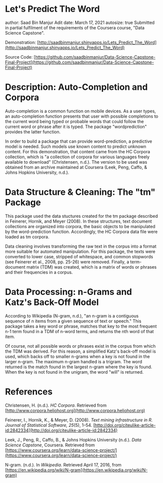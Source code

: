 Let's Predict The Word
========================================================
author: Saad Bin Manjur Adit
date: March 17, 2021
autosize: true
Submitted in partial fulfilment of the requirements of the Coursera course, "Data Science Capstone".

Demonstration:
[http://saadbinmanjur.shinyapps.io/Lets_Predict_The_Word](http://saadbinmanjur.shinyapps.io/Lets_Predict_The_Word)

Source Code:
[https://github.com/saadbinmanjur/Data-Science-Capstone-Final-Project](https://github.com/saadbinmanjur/Data-Science-Capstone-Final-Project)

Description: Auto-Completion and Corpora
========================================================

Auto-completion is a common function on mobile devices. As a user types, an auto-completion function presents that user with possible completions to the current word being typed or probable words that could follow the current word or phrase after it is typed. The package "wordprediction" provides the latter function.

In order to build a package that can provide word-prediction, a predictive model is needed.  Such models use known content to predict unknown content.  For this demonstration, that content came from the HC Corpora collection, which is "a collection of corpora for various languages freely available to download" (Christensen, n.d.). The version to be used was obtained from an archive maintained at Coursera (Leek, Peng, Caffo, & Johns Hopkins University, n.d.).

Data Structure & Cleaning: The "tm" Package
========================================================

This package used the data stuctures created for the tm package described in Feinerer, Hornik, and Meyer (2008).  In these structures, text document collections are organized into corpora, the basic objects to be manipulated by the word-prediction function.  Accordingly, the HC Corpora data file were loaded as tm corpora.

Data cleaning involves transforming the raw text in the corpus into a format more suitable for automated manipulation.  For this package, the texts were converted to lower case, stripped of whitespace, and common stopwords (see Feinerer et al., 2008, pp. 25-26) were removed.  Finally, a term-document matrix (TDM) was created, which is a matrix of words or phrases and their frequencies in a corpus.

Data Processing: n-Grams and Katz's Back-Off Model
========================================================

According to Wikipedia (N-gram, n.d.), "an n-gram is a contiguous sequence of n items from a given sequence of text or speech."  This package takes a key word or phrase, matches that key to the most frequent n-1 term found in a TDM of n-word terms, and returns the nth word of that item.

Of course, not all possible words or phrases exist in the corpus from which the TDM was derived.  For this reason, a simplified Katz's back-off model is used, which backs off to smaller n-grams when a key is not found in the larger n-gram.  The maximum n-gram handled is a trigram.  The word returned is the match found in the largest n-gram where the key is found.  When the key is not found in the unigram, the word "will" is returned.

References
========================================================

Christensen, H. (n.d.). *HC Corpora*. Retrieved from [http://www.corpora.heliohost.org](http://www.corpora.heliohost.org)

Feinerer, I., Hornik, K., & Meyer, D. (2008). *Text mining infrastructure in R. Journal of Statistical Software, 25*(5), 1–54. [http://doi.org/citeulike-article-id:2842334](http://doi.org/citeulike-article-id:2842334)

Leek, J., Peng, R., Caffo, B., & Johns Hopkins University (n.d.). *Data Science Capstone*, Coursera. Retrieved from [https://www.coursera.org/learn/data-science-project/](https://www.coursera.org/learn/data-science-project/)

N-gram. (n.d.). In *Wikipedia*. Retrieved April 17, 2016, from [https://en.wikipedia.org/wiki/N-gram](https://en.wikipedia.org/wiki/N-gram)
